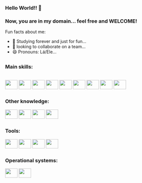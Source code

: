 ### Hello World!! 👋

### Now, you are in my domain... feel free and WELCOME!

Fun facts about me:

- 🌱 Studying forever and just for fun...
- 👯 looking to collaborate on a team...
- 😄 Pronouns: Lá/Ele...

##

### Main skills:

<div style="display: inline_block"><br>
<img align="center" height="30" width="40" src="https://cdn.jsdelivr.net/gh/devicons/devicon/icons/html5/html5-original.svg" />
<img align="center" height="30" width="40" src="https://cdn.jsdelivr.net/gh/devicons/devicon/icons/css3/css3-original.svg" />
<img align="center" height="30" width="40" src="https://cdn.jsdelivr.net/gh/devicons/devicon/icons/javascript/javascript-original.svg" />
<img align="center" height="30" width="40" src="https://cdn.jsdelivr.net/gh/devicons/devicon/icons/python/python-original.svg" />
<img align="center" height="30" width="40" src="https://cdn.jsdelivr.net/gh/devicons/devicon@latest/icons/nodejs/nodejs-original.svg" />
<img align="center" height="30" width="40" src="https://cdn.jsdelivr.net/gh/devicons/devicon@latest/icons/django/django-plain-wordmark.svg" />
<img align="center" height="30" width="40" src="https://cdn.jsdelivr.net/gh/devicons/devicon/icons/bootstrap/bootstrap-original.svg" />
<img align="center" height="30" width="40" src="https://cdn.jsdelivr.net/gh/devicons/devicon@latest/icons/vuejs/vuejs-original.svg" />
<img align="center" height="30" width="40" src="https://cdn.jsdelivr.net/gh/devicons/devicon@latest/icons/npm/npm-original-wordmark.svg" />



</div>

##

### Other knowledge:

<div>
<img align="center" height="30" width="40" src="https://cdn.jsdelivr.net/gh/devicons/devicon/icons/mongodb/mongodb-original.svg" />
<img align="center" height="30" width="40" src="https://cdn.jsdelivr.net/gh/devicons/devicon/icons/mysql/mysql-original.svg" />
<img align="center" height="30" width="40" src="https://cdn.jsdelivr.net/gh/devicons/devicon/icons/cplusplus/cplusplus-original.svg" />
<img align="center" height="30" width="40" src="https://cdn.jsdelivr.net/gh/devicons/devicon/icons/arduino/arduino-original.svg" /> 

          
</div>

##

### Tools:

<div>
<img align="center" height="30" width="40" src="https://cdn.jsdelivr.net/gh/devicons/devicon/icons/vscode/vscode-original.svg" />
<img align="center" height="30" width="40" src="https://cdn.jsdelivr.net/gh/devicons/devicon/icons/git/git-original.svg" />
<img align="center" height="30" width="40" src="https://cdn.jsdelivr.net/gh/devicons/devicon/icons/github/github-original.svg" />
<img align="center" height="30" width="40" src="https://cdn.jsdelivr.net/gh/devicons/devicon/icons/canva/canva-original.svg" />
</div>

##

### Operational systems:

<div>
<img align="center" height="30" width="40" src="https://cdn.jsdelivr.net/gh/devicons/devicon/icons/linux/linux-original.svg" />
<img align="center" height="30" width="40" src="https://cdn.jsdelivr.net/gh/devicons/devicon/icons/windows8/windows8-original.svg" />
</div>
